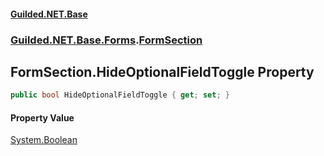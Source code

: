 
#### [Guilded.NET.Base](index 'index')
### [Guilded.NET.Base.Forms](index#Guilded_NET_Base_Forms 'Guilded.NET.Base.Forms').[FormSection](FormSection 'Guilded.NET.Base.Forms.FormSection')
## FormSection.HideOptionalFieldToggle Property
```csharp
public bool HideOptionalFieldToggle { get; set; }
```

#### Property Value
[System.Boolean](https://docs.microsoft.com/en-us/dotnet/api/System.Boolean 'System.Boolean')
